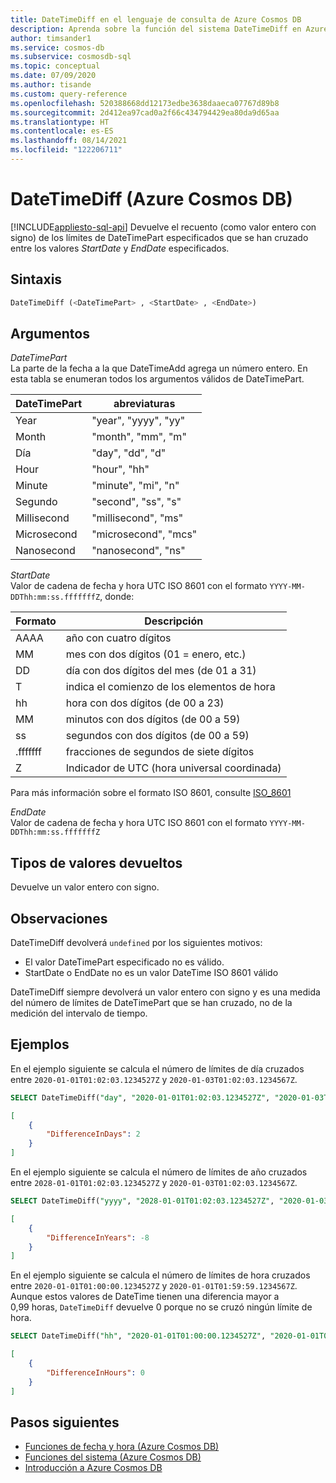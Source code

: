 ```yaml
---
title: DateTimeDiff en el lenguaje de consulta de Azure Cosmos DB
description: Aprenda sobre la función del sistema DateTimeDiff en Azure Cosmos DB.
author: timsander1
ms.service: cosmos-db
ms.subservice: cosmosdb-sql
ms.topic: conceptual
ms.date: 07/09/2020
ms.author: tisande
ms.custom: query-reference
ms.openlocfilehash: 520388668dd12173edbe3638daaeca07767d89b8
ms.sourcegitcommit: 2d412ea97cad0a2f66c434794429ea80da9d65aa
ms.translationtype: HT
ms.contentlocale: es-ES
ms.lasthandoff: 08/14/2021
ms.locfileid: "122206711"
---
```

# <a name="datetimediff-azure-cosmos-db"></a>DateTimeDiff (Azure Cosmos DB)
[!INCLUDE[appliesto-sql-api](../includes/appliesto-sql-api.md)]
Devuelve el recuento (como valor entero con signo) de los límites de DateTimePart especificados que se han cruzado entre los valores *StartDate* y *EndDate* especificados.
  
## <a name="syntax"></a>Sintaxis
  
```sql
DateTimeDiff (<DateTimePart> , <StartDate> , <EndDate>)
```

## <a name="arguments"></a>Argumentos
  
*DateTimePart*  
   La parte de la fecha a la que DateTimeAdd agrega un número entero. En esta tabla se enumeran todos los argumentos válidos de DateTimePart.

| DateTimePart | abreviaturas        |
| ------------ | -------------------- |
| Year         | "year", "yyyy", "yy" |
| Month        | "month", "mm", "m"   |
| Día          | "day", "dd", "d"     |
| Hour         | "hour", "hh"         |
| Minute       | "minute", "mi", "n"  |
| Segundo       | "second", "ss", "s"  |
| Millisecond  | "millisecond", "ms"  |
| Microsecond  | "microsecond", "mcs" |
| Nanosecond   | "nanosecond", "ns"   |

*StartDate*  
    Valor de cadena de fecha y hora UTC ISO 8601 con el formato `YYYY-MM-DDThh:mm:ss.fffffffZ`, donde:
  
|Formato|Descripción|
|-|-|
|AAAA|año con cuatro dígitos|
|MM|mes con dos dígitos (01 = enero, etc.)|
|DD|día con dos dígitos del mes (de 01 a 31)|
|T|indica el comienzo de los elementos de hora|
|hh|hora con dos dígitos (de 00 a 23)|
|MM|minutos con dos dígitos (de 00 a 59)|
|ss|segundos con dos dígitos (de 00 a 59)|
|.fffffff|fracciones de segundos de siete dígitos|
|Z|Indicador de UTC (hora universal coordinada)|
  
  Para más información sobre el formato ISO 8601, consulte [ISO_8601](https://en.wikipedia.org/wiki/ISO_8601)

*EndDate*  
   Valor de cadena de fecha y hora UTC ISO 8601 con el formato `YYYY-MM-DDThh:mm:ss.fffffffZ`

## <a name="return-types"></a>Tipos de valores devueltos

Devuelve un valor entero con signo.

## <a name="remarks"></a>Observaciones

DateTimeDiff devolverá `undefined` por los siguientes motivos:

- El valor DateTimePart especificado no es válido.
- StartDate o EndDate no es un valor DateTime ISO 8601 válido

DateTimeDiff siempre devolverá un valor entero con signo y es una medida del número de límites de DateTimePart que se han cruzado, no de la medición del intervalo de tiempo.

## <a name="examples"></a>Ejemplos
  
En el ejemplo siguiente se calcula el número de límites de día cruzados entre `2020-01-01T01:02:03.1234527Z` y `2020-01-03T01:02:03.1234567Z`.

```sql
SELECT DateTimeDiff("day", "2020-01-01T01:02:03.1234527Z", "2020-01-03T01:02:03.1234567Z") AS DifferenceInDays
```

```json
[
    {
        "DifferenceInDays": 2
    }
]
```  

En el ejemplo siguiente se calcula el número de límites de año cruzados entre `2028-01-01T01:02:03.1234527Z` y `2020-01-03T01:02:03.1234567Z`.

```sql
SELECT DateTimeDiff("yyyy", "2028-01-01T01:02:03.1234527Z", "2020-01-03T01:02:03.1234567Z") AS DifferenceInYears
```

```json
[
    {
        "DifferenceInYears": -8
    }
]
```

En el ejemplo siguiente se calcula el número de límites de hora cruzados entre `2020-01-01T01:00:00.1234527Z` y `2020-01-01T01:59:59.1234567Z`. Aunque estos valores de DateTime tienen una diferencia mayor a 0,99 horas, `DateTimeDiff` devuelve 0 porque no se cruzó ningún límite de hora.

```sql
SELECT DateTimeDiff("hh", "2020-01-01T01:00:00.1234527Z", "2020-01-01T01:59:59.1234567Z") AS DifferenceInHours
```

```json
[
    {
        "DifferenceInHours": 0
    }
]
```

## <a name="next-steps"></a>Pasos siguientes

- [Funciones de fecha y hora (Azure Cosmos DB)](sql-query-date-time-functions.md)
- [Funciones del sistema (Azure Cosmos DB)](sql-query-system-functions.md)
- [Introducción a Azure Cosmos DB](../introduction.md)
